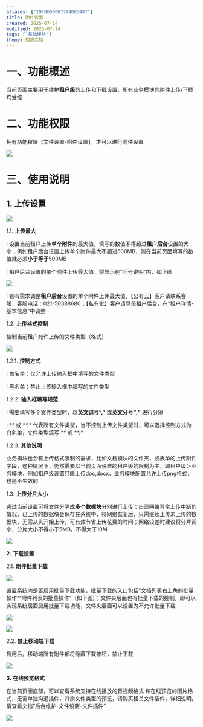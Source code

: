 ```yaml
---
aliases: ["1970650007794003487"]
title: 附件设置
created: 2025-07-14
modified: 2025-07-14
tags: ['基础模块']
theme: 知识文档
---
```


# 一、**功能概述**

当前页面主要用于维护**租户级**的上传和下载设置，所有业务模块的附件上传/下载均受控

# 二、**功能权限**

拥有功能权限【文件设置-附件设置】，才可以进行附件设置

![](93e9620e1d9dd4551318370f5c0b5dfa.jpg)

# 三、**使用说明**

## 1. **上传设置**

![](9d33e96472f3c6a8294edcbd3c5d499c.jpg)

1.1. **上传最大**

l 设置当前租户上传**单个附件**的最大值，填写的数值不得超过**租户后台**设置的大小；例如租户后台设置上传单个附件最大不超过500MB，则在当前页面填写的数值就必须**小于等于**500MB

l 租户后台设置的单个附件上传最大值，将显示在“问号说明”内，如下图

![](86db438c7d83566cf189b53b80d3b490.jpg)

l 若有需求调整**租户后台**设置的单个附件上传最大值，【公有云】客户请联系客服，客服电话：021-50388680；【私有化】客户请登录租户后台，在“租户详情-基本信息”中调整

1.2. **上传格式控制**

控制当前租户允许上传的文件类型（格式）

**![](28b869faee19ae6a265bed4bcdc0bd82.jpg)**

1.2.1. **控制方式**

l 白名单：仅允许上传输入框中填写的文件类型

l 黑名单：禁止上传输入框中填写的文件类型

1.2.2. **输入框填写规范**

l 需要填写多个文件类型时，以**英文逗号”,”** 或**英文分号“;”** 进行分隔

l **\** 或 **\*.\** 代表所有文件类型，当不控制上传文件类型时，可以选择控制方式为白名单，文件类型填写 **\** 或 **\*.\**

1.2.3. **其他说明**

业务模块也会有上传格式限制的需求，比如文档模块的文件夹，或表单的上传附件字段，这种情况下，仍然需要以当前页面设置的租户级的限制为主，即租户级＞业务模块，例如租户级设置只能上传doc,docx，业务模块配置允许上传png格式，也是不生效的

1.3. **上传分片大小**

通过当前设置可将文件分隔成**多个数据块**分别进行上传；出现网络异常上传中断的情况，已上传的数据块会保存在系统中，待网络恢复后，只需继续上传未上传的数据块，无需从头开始上传，可有效节省上传花费的时间；网络较差时建议将分片调小，分片大小不得小于5MB，不得大于10M

![](6147f56430e4c8636f2a15a4050ac4aa.jpg)

**2.** **下载设置**

2.1. **附件批量下载**

![](5c1a778eb534abaf909e6b250f37c63f.jpg)

设置系统内是否启用批量下载功能，批量下载的入口包括“文档列表右上角的批量操作”“附件列表的批量操作”（如下图）；文件夹层面也有批量下载的控制，即可以实现系统层面启用批量下载功能，文件夹层面可以设置为不允许批量下载

![](b5be7061b8f44ad1a81faf55603538be.jpg)

![](5879dcdd3dee56ab3c6328f74e8ba2ce.jpg)

2.2. **禁止移动端下载**

启用后，移动端所有附件都将隐藏下载按钮，禁止下载

![](ddca04f84cf5af0082def1fe8329ee99.jpg)

**3.** **在线预览格式**

在当前页面底部，可以查看系统支持在线播放的音视频格式 和在线预览的图片格式，无需单独沟通插件，其余文件类型的预览，请购买相关文件插件，详细说明，请查看文档“后台维护-文件设置-文件插件”

![](4b6d1496aaebe6e7f0bb2a56b9b34e30.jpg)